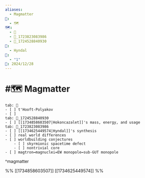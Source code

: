 ```yaml
---
aliases:
  - Magmatter
📁:
  - 🗺️
🗺️:
  - 📁
  - 📁_1723823083986
  - 📁_1724528840930
👤:
  - Hyndal
🔀:
  - "1"
📅: 2024/12/28
---
```

# #🗺️ Magmatter

```tabs
tab: 📁
- [ ] t'Hooft-Polyakov
- [ ] 
tab: 📁_1724528840930
- [ ] [[1734858603507|Hokoncazalet]]'s mass, energy, and usage
tab: 📁_1723823083986
- [ ] [[1734625449574|Hyndal]]'s synthesis
- [ ] real world differences
- [ ] worldbuilding conjectures
	- [ ] skyrmionic spacetime defect
	- [ ] nontrivial core
- [ ] magtron↔magnuclei=EW monopole↔sub-GUT monopole
```

^magmatter

%%
[[1734858603507]]
[[1734625449574]]
%%